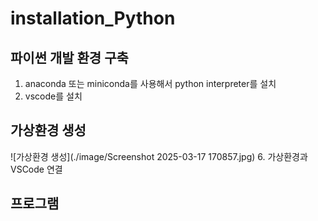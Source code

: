 # installation_Python

## 파이썬 개발 환경 구축
1. anaconda 또는 miniconda를 사용해서 python interpreter를 설치
2. vscode를 설치
## 가상환경 생성
![가상환경 생성](./image/Screenshot 2025-03-17 170857.jpg)
6. 가상환경과 VSCode 연결
## 프로그램
